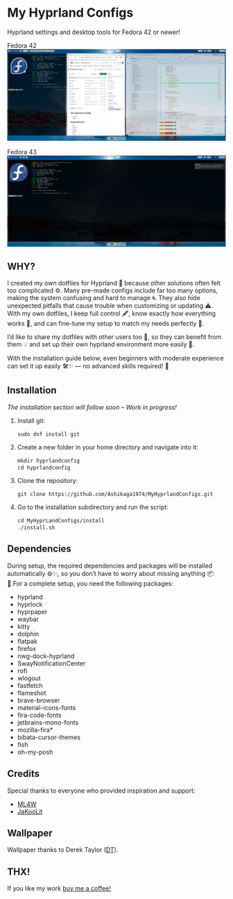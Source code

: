 # My Hyprland Configs

Hyprland settings and desktop tools for Fedora 42 or newer!

Fedora 42
![Hyprland Screenshot](assets/20251026_080132_2025-10-26_07-58.png)

Fedora 43![](assets/20251029_150721_2025-10-29_15-06.png)

## WHY?

I created my own dotfiles for Hyprland 🧩 because other solutions often
felt too complicated ⚙️. Many pre-made configs include far too many
options, making the system confusing and hard to manage 🌀. They also
hide unexpected pitfalls that cause trouble when customizing or updating
⚠️. With my own dotfiles, I keep full control 🖋️, know exactly how
everything works 🧠, and can fine-tune my setup to match my needs
perfectly 🎯.

I’d like to share my dotfiles with other users too 🤝, so they can
benefit from them 💡 and set up their own hyprland environment more
easily 🚀.

With the installation guide below, even beginners with moderate
experience can set it up easily 🛠️✨ — no advanced skills required! 🚀

## Installation

*The installation section will follow soon – Work in progress!*

1. Install git:

   ```
   sudo dnf install git
   ```
2. Create a new folder in your home directory and navigate into it:

   ```
   mkdir hyprlandconfig
   cd hyprlandconfig
   ```
3. Clone the repository:

   ```
   git clone https://github.com/Ashikaga1974/MyHyprlandConfigs.git
   ```
4. Go to the installation subdirectory and run the script:

   ```
   cd MyHyprLandConfigs/install
   ./install.sh
   ```

## Dependencies

During setup, the required dependencies and packages will be installed
automatically ⚙️✨, so you don’t have to worry about missing anything
📦🚀.For a complete setup, you need the following packages:

- hyprland
- hyprlock
- hyprpaper
- waybar
- kitty
- dolphin
- flatpak
- firefox
- nwg-dock-hyprland
- SwayNotificationCenter
- rofi
- wlogout
- fastfetch
- flameshot
- brave-browser
- material-icons-fonts
- fira-code-fonts
- jetbrains-mono-fonts
- mozilla-fira*
- bibata-cursor-themes
- fish
- oh-my-posh

## Credits

Special thanks to everyone who provided inspiration and support:

- [ML4W](https://www.ml4w.com/)
- [JaKooLit](https://github.com/JaKooLit/Hyprland-Dots/)

## Wallpaper

Wallpaper thanks to Derek Taylor ([DT](https://gitlab.com/dwt1)).

## THX!

If you like my work [buy me a coffee!](https://buymeacoffee.com/saschalerst)
